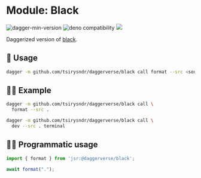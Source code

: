 # Module: Black

![dagger-min-version](https://img.shields.io/badge/dagger-v0.10.0-blue?color=3D66FF)
![deno compatibility](https://shield.deno.dev/deno/^1.41)
[![](https://jsr.io/badges/@daggerverse/black)](https://jsr.io/@daggerverse/black)

Daggerized version of [black](https://github.com/python/black).

## 🚀 Usage

```sh
dagger -m github.com/tsirysndr/daggerverse/black call format --src <source>
```

## 🧑‍🔬 Example

```sh
dagger -m github.com/tsirysndr/daggerverse/black call \
  format --src .

dagger -m github.com/tsirysndr/daggerverse/black call \
  dev --src . terminal
```

## 🧑‍💻 Programmatic usage

```typescript
import { format } from 'jsr:@daggerverse/black';

await format(".");
```